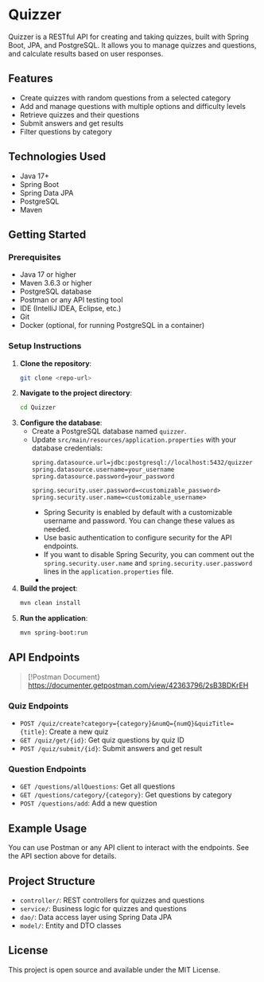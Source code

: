# Quizzer

Quizzer is a RESTful API for creating and taking quizzes, built with Spring Boot, JPA, and PostgreSQL. It allows you to manage quizzes and questions, and calculate results based on user responses.

## Features
- Create quizzes with random questions from a selected category
- Add and manage questions with multiple options and difficulty levels
- Retrieve quizzes and their questions
- Submit answers and get results
- Filter questions by category

## Technologies Used
- Java 17+
- Spring Boot
- Spring Data JPA
- PostgreSQL
- Maven

## Getting Started

### Prerequisites
- Java 17 or higher
- Maven 3.6.3 or higher
- PostgreSQL database
- Postman or any API testing tool
- IDE (IntelliJ IDEA, Eclipse, etc.)
- Git
- Docker (optional, for running PostgreSQL in a container)

### Setup Instructions
1. **Clone the repository**:
   ```bash
   git clone <repo-url>
   ```
2. **Navigate to the project directory**:
   ```bash
   cd Quizzer
   ```
3. **Configure the database**:
   - Create a PostgreSQL database named `quizzer`.
   - Update `src/main/resources/application.properties` with your database credentials:
     ```properties
     spring.datasource.url=jdbc:postgresql://localhost:5432/quizzer
     spring.datasource.username=your_username
     spring.datasource.password=your_password
     
     spring.security.user.password=<customizable_password>
     spring.security.user.name=<customizable_username>
     ```
     - Spring Security is enabled by default with a customizable username and password. You can change these values as needed.
     - Use basic authentication to configure security for the API endpoints.
     - If you want to disable Spring Security, you can comment out the `spring.security.user.name` and `spring.security.user.password` lines in the `application.properties` file.
     - 
4. **Build the project**:
   ```bash
   mvn clean install
   ```
5. **Run the application**:
   ```bash
   mvn spring-boot:run
   ```

## API Endpoints

>[!Postman Document}
> https://documenter.getpostman.com/view/42363796/2sB3BDKrEH

### Quiz Endpoints
- `POST /quiz/create?category={category}&numQ={numQ}&quizTitle={title}`: Create a new quiz
- `GET /quiz/get/{id}`: Get quiz questions by quiz ID
- `POST /quiz/submit/{id}`: Submit answers and get result

### Question Endpoints
- `GET /questions/allQuestions`: Get all questions
- `GET /questions/category/{category}`: Get questions by category
- `POST /questions/add`: Add a new question

## Example Usage
You can use Postman or any API client to interact with the endpoints. See the API section above for details.

## Project Structure
- `controller/`: REST controllers for quizzes and questions
- `service/`: Business logic for quizzes and questions
- `dao/`: Data access layer using Spring Data JPA
- `model/`: Entity and DTO classes

## License
This project is open source and available under the MIT License.
